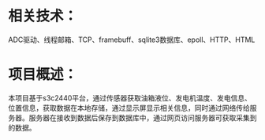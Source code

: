 # 相关技术：
ADC驱动、线程邮箱、TCP、framebuff、sqlite3数据库、epoll、HTTP、HTML
# 项目概述：
本项目基于s3c2440平台，通过传感器获取油箱液位、发电机温度、发电信息、位置信息，获取数据在本地存储，通过显示屏显示相关信息，同时通过网络传给服务器。服务器在接收到数据后保存到数据库中，通过网页访问服务器可获取采集到的数据。
